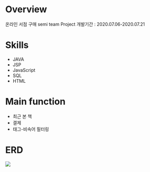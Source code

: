 # Overview
온라인 서점 구매 semi team Project
개발기간 : 2020.07.06-2020.07.21
# Skills 
* JAVA
* JSP
* JavaScript
* SQL
* HTML

# Main function
* 최근 본 책
* 결제
* 태그-비속어 필터링

# ERD
<img src ="https://user-images.githubusercontent.com/61791986/89006054-d39ef880-d340-11ea-8636-9a40d32dd553.PNG">
</img>
